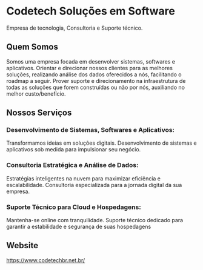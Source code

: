 # Codetech Soluções em Software

Empresa de tecnologia, Consultoria e Suporte técnico.

## Quem Somos

Somos uma empresa focada em desenvolver sistemas, softwares e aplicativos. Orientar e direcionar nossos clientes para as melhores soluções, realizando análise dos dados oferecidos a nós, facilitando o roadmap a seguir. Prover suporte e direcionamento na infraestrutura de todas as soluções que forem construídas ou não por nós, auxiliando no melhor custo/benefício.

## Nossos Serviços

### Desenvolvimento de Sistemas, Softwares e Aplicativos:

Transformamos ideias em soluções digitais. Desenvolvimento de sistemas e aplicativos sob medida para impulsionar seu negócio.

### Consultoria Estratégica e Análise de Dados:

Estratégias inteligentes na nuvem para maximizar eficiência e escalabilidade. Consultoria especializada para a jornada digital da sua empresa.

### Suporte Técnico para Cloud e Hospedagens:

Mantenha-se online com tranquilidade. Suporte técnico dedicado para garantir a estabilidade e segurança de suas hospedagens

## Website

https://www.codetechbr.net.br/
